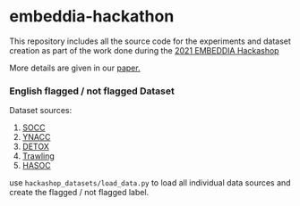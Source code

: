 # embeddia-hackathon

This repository includes all the source code for the experiments and dataset creation as part of the work done during the [2021 EMBEDDIA Hackashop](http://embeddia.eu/hackashop2021/)

More details are given in our [paper.](https://www.aclweb.org/anthology/2021.hackashop-1.18/)

### English flagged / not flagged Dataset

Dataset sources:

1. [SOCC](https://github.com/sfu-discourse-lab/SOCC)
2. [YNACC](https://github.com/cnap/ynacc)
3. [DETOX](https://meta.wikimedia.org/wiki/Research:Detox/Data_Release)
4. [Trawling](https://arxiv.org/pdf/2008.00525.pdf)
5. [HASOC](https://hasocfire.github.io/hasoc/2019/dataset.html)

use `hackashop_datasets/load_data.py` to load all individual data sources and create the flagged / not flagged label.
